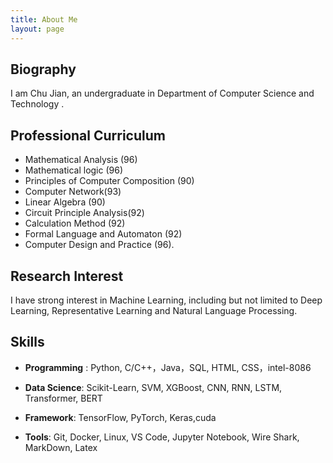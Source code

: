 ```yaml
---
title: About Me
layout: page
---
```


## Biography

I am Chu Jian, an undergraduate in Department of Computer Science and Technology .



## Professional Curriculum

- Mathematical Analysis (96)
- Mathematical logic (96) 
- Principles of Computer Composition (90)
- Computer Network(93) 
- Linear Algebra (90) 
- Circuit Principle Analysis(92)
- Calculation Method (92)
- Formal Language and Automaton (92) 
- Computer Design and Practice (96).



## Research Interest

I have strong interest in Machine Learning, including but not limited to Deep Learning,  Representative Learning and Natural Language Processing. 



## Skills

- **Programming** : Python, C/C++，Java，SQL, HTML, CSS，intel-8086  

- **Data Science**: Scikit-Learn, SVM, XGBoost,  CNN, RNN, LSTM, Transformer, BERT

- **Framework**: TensorFlow, PyTorch, Keras,cuda

- **Tools**: Git, Docker, Linux, VS Code,  Jupyter Notebook, Wire Shark, MarkDown, Latex

  





